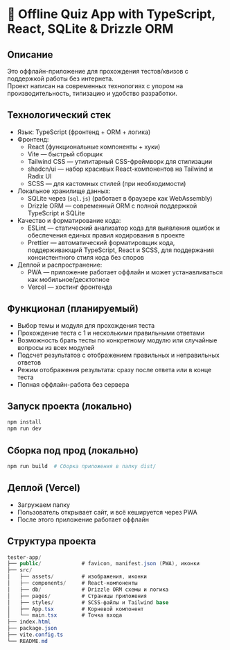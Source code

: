 # 🧪 Offline Quiz App with TypeScript, React, SQLite & Drizzle ORM

## Описание

Это оффлайн-приложение для прохождения тестов/квизов с поддержкой работы без интернета.  
Проект написан на современных технологиях с упором на производительность, типизацию и удобство разработки.

## Технологический стек

- Язык: TypeScript (фронтенд + ORM + логика)
- Фронтенд:
  - React (функциональные компоненты + хуки)
  - Vite — быстрый сборщик
  - Tailwind CSS — утилитарный CSS-фреймворк для стилизации
  - shadcn/ui — набор красивых React-компонентов на Tailwind и Radix UI
  - SCSS — для кастомных стилей (при необходимости)
- Локальное хранилище данных:
  - SQLite через (`sql.js`) (работает в браузере как WebAssembly)
  - Drizzle ORM — современный ORM с полной поддержкой TypeScript и SQLite
- Качество и форматирование кода:
  - ESLint — статический анализатор кода для выявления ошибок и обеспечения единых правил кодирования в проекте
  - Prettier — автоматический форматировщик кода, поддерживающий TypeScript, React и SCSS, для поддержания консистентного стиля кода без споров
- Деплой и распространение:
  - PWA — приложение работает оффлайн и может устанавливаться как мобильное/десктопное
  - Vercel — хостинг фронтенда

## Функционал (планируемый)

- Выбор темы и модуля для прохождения теста
- Прохождение теста с 1 и несколькими правильными ответами
- Возможность брать тесты по конкретному модулю или случайные вопросы из всех модулей
- Подсчет результатов с отображением правильных и неправильных ответов
- Режим отображения результата: сразу после ответа или в конце теста
- Полная оффлайн-работа без сервера

## Запуск проекта (локально)

```bash
npm install
npm run dev
```

## Сборка под прод (локально)

```bash
npm run build  # Сборка приложения в папку dist/
```

## Деплой (Vercel)

- Загружаем папку
- Пользователь открывает сайт, и всё кешируется через PWA
- После этого приложение работает оффлайн

## Структура проекта

```csharp
tester-app/
├── public/             # favicon, manifest.json (PWA), иконки
├── src/
│   ├── assets/         # изображения, иконки
│   ├── components/     # React-компоненты
│   ├── db/             # Drizzle ORM схемы и логика
│   ├── pages/          # Страницы приложения
│   ├── styles/         # SCSS-файлы и Tailwind base
│   ├── App.tsx         # Корневой компонент
│   └── main.tsx        # Точка входа
├── index.html
├── package.json
├── vite.config.ts
└── README.md
```
